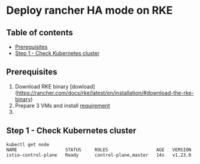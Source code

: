 # Deploy rancher HA mode on RKE
## Table of contents
  - [Prerequisites](#prerequisites)
  - [Step 1 - Check Kubernetes cluster](#step-1---check-kubernetes-cluster)
## Prerequisites
1. Download RKE binary [dowload] (https://rancher.com/docs/rke/latest/en/installation/#download-the-rke-binary)
2. Prepare 3 VMs and install [requirement](https://rancher.com/docs/rke/latest/en/os/)
3. 
## Step 1 - Check Kubernetes cluster
```shell
kubectl get node
NAME                  STATUS     ROLES                  AGE   VERSION
istio-control-plane   Ready      control-plane,master   14s   v1.23.0